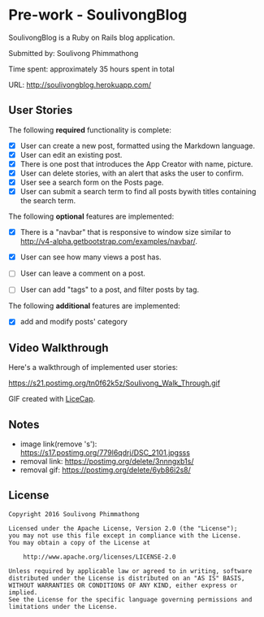# Pre-work - SoulivongBlog

SoulivongBlog is a Ruby on Rails blog application.

Submitted by: Soulivong Phimmathong

Time spent: approximately 35 hours spent in total 

URL: http://soulivongblog.herokuapp.com/

## User Stories

The following **required** functionality is complete:

* [x] User can create a new post, formatted using the Markdown language.
* [x] User can edit an existing post.
* [x] There is one post that introduces the App Creator with name, picture.
* [x] User can delete stories, with an alert that asks the user to confirm.
* [x] User see a search form on the Posts page.
* [x] User can submit a search term to find all posts bywith titles containing the search term.

The following **optional** features are implemented:
* [x] There is a "navbar" that is responsive to window size similar to http://v4-alpha.getbootstrap.com/examples/navbar/. 
* [x] User can see how many views a post has. 
* [ ] User can leave a comment on a post.
* [ ] User can add "tags" to a post, and filter posts by tag. 


The following **additional** features are implemented:
- [x] add and modify posts' category
 
## Video Walkthrough 

Here's a walkthrough of implemented user stories:

https://s21.postimg.org/tn0f62k5z/Soulivong_Walk_Through.gif

GIF created with [LiceCap](http://www.cockos.com/licecap/).

## Notes
- image link(remove 's'): https://s17.postimg.org/779l6qdrj/DSC_2101.jpgsss
- removal link: https://postimg.org/delete/3nnngxb1s/
- removal gif: https://postimg.org/delete/6yb86i2s8/


## License

    Copyright 2016 Soulivong Phimmathong

    Licensed under the Apache License, Version 2.0 (the "License");
    you may not use this file except in compliance with the License.
    You may obtain a copy of the License at

        http://www.apache.org/licenses/LICENSE-2.0

    Unless required by applicable law or agreed to in writing, software
    distributed under the License is distributed on an "AS IS" BASIS,
    WITHOUT WARRANTIES OR CONDITIONS OF ANY KIND, either express or implied.
    See the License for the specific language governing permissions and
    limitations under the License.